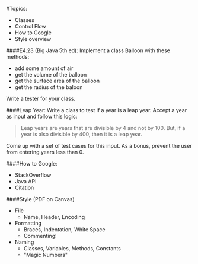 #Topics:
- Classes
- Control Flow
- How to Google
- Style overview

####E4.23 (Big Java 5th ed):
Implement a class Balloon with these methods:
- add some amount of air
- get the volume of the balloon
- get the surface area of the balloon
- get the radius of the baloon

Write a tester for your class.


####Leap Year:
Write a class to test if a year is a leap year. Accept a year as input and follow this logic:

> Leap years are years that are divisible by 4 and not by 100. 
> But, if a year is also divisible by 400, then it is a leap year.

Come up with a set of test cases for this input.
As a bonus, prevent the user from entering years less than 0.


####How to Google:
- StackOverflow
- Java API
- Citation

####Style (PDF on Canvas)
- File
	- Name, Header, Encoding
- Formatting
	- Braces, Indentation, White Space
	- Commenting!
- Naming
	- Classes, Variables, Methods, Constants
	- "Magic Numbers"
